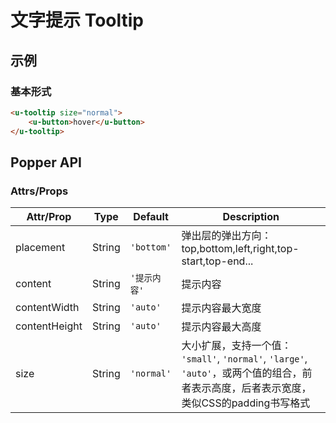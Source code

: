 # 文字提示 Tooltip

## 示例
### 基本形式

``` html
<u-tooltip size="normal">
    <u-button>hover</u-button>
</u-tooltip>
```

## Popper API
### Attrs/Props

| Attr/Prop | Type | Default | Description |
| --------- | ---- | ------- | ----------- |
| placement | String | `'bottom'` | 弹出层的弹出方向：top,bottom,left,right,top-start,top-end... |
| content | String | `'提示内容'` | 提示内容 |
| contentWidth | String | `'auto'` | 提示内容最大宽度 |
| contentHeight | String | `'auto'` | 提示内容最大高度 |
| size | String | `'normal'` | 大小扩展，支持一个值： `'small'`, `'normal'`, `'large'`, `'auto'`，或两个值的组合，前者表示高度，后者表示宽度，类似CSS的padding书写格式 |
